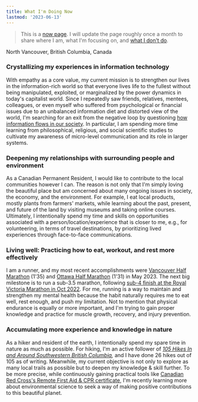 ```yaml
---
title: What I'm Doing Now
lastmod: '2023-06-13'
---
```


> This is a [now page](https://nownownow.com/about). I will update the page roughly once a month to share where I am, what I'm focusing on, and [what I don't do](/note/creating-now-page/).

<!-- <audio controls src="/audio/now.mp3"></audio> -->

<i class="fa fa-map-marker"></i> North Vancouver, British Columbia, Canada

### Crystallizing my experiences in information technology

With empathy as a core value, my current mission is to strengthen our lives in the information-rich world so that everyone lives life to the fullest without being manipulated, exploited, or marginalized by the power dynamics in today's capitalist world. Since I repeatedly saw friends, relatives, mentees, colleagues, or even myself who suffered from psychological or financial issues due to an unbalanced information diet and distorted view of the world, I'm searching for an exit from the negative loop by questioning [how information flows in our society](/note/how-information-flows/). In particular, I am spending more time learning from philosophical, religious, and social scientific studies to cultivate my awareness of micro-level communication and its role in larger systems.

### Deepening my relationships with surrounding people and environment

As a Canadian Permanent Resident, I would like to contribute to the local communities however I can. The reason is not only that I'm simply loving the beautiful place but am concerned about many ongoing issues in society, the economy, and the environment. For example, I eat local products, mostly plants from farmers' markets, while learning about the past, present, and future of the land by visiting museums and taking online courses. Ultimately, I intentionally spend my time and skills on opportunities associated with a person/location/experience that is closer to me, e.g., for volunteering, in terms of travel destinations, by prioritizing lived experiences through face-to-face communications.

### Living well: Practicing how to eat, workout, and rest more effectively

I am a runner, and my most recent accomplishments were [Vancouver Half Marathon](https://www.sportstats.one/display-results.xhtml?raceid=118168&status=results&bib=20432) (1'35) and [Ottawa Half Marathon](https://www.sportstats.ca/display-results.xhtml?raceid=118517&status=results&bib=8832) (1'31) in May 2023. The next big milestone is to run a sub-3.5 marathon, following [sub-4 finish at the Royal Victoria Marathon in Oct 2022](https://startlinetiming.com/en/races/2022/victoriamarathon/view/1007). For me, running is a way to maintain and strengthen my mental health because the habit naturally requires me to eat well, rest enough, and push my limitation. Not to mention that physical endurance is equally or more important, and I'm trying to gain proper knowledge and practice for muscle growth, recovery, and injury prevention.

### Accumulating more experience and knowledge in nature

As a hiker and resident of the earth, I intentionally spend my spare time in nature as much as possible. For hiking, I'm an active follower of *[105 Hikes In and Around Southwestern British Columbia](https://105hikes.com/book/),* and I have done 26 hikes out of 105 as of writing. Meanwhile, my current objective is not only to explore as many local trails as possible but to deepen my knowledge & skill further. To be more precise, while continuously gaining practical tools like [Canadian Red Cross's Remote First Aid & CPR certificate](https://www.redcross.ca/training-and-certification/course-descriptions/first-aid-at-home-courses/wilderness-remote-first-aid-program), I'm recently learning more about environmental science to seek a way of making positive contributions to this beautiful planet.
